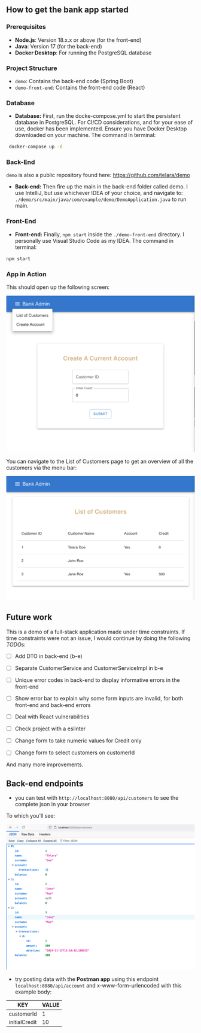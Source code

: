 ## How to get the bank app started 

### Prerequisites
- **Node.js**: Version 18.x.x or above (for the front-end)
- **Java**: Version 17 (for the back-end)
- **Docker Desktop**: For running the PostgreSQL database

### Project Structure
- `demo`: Contains the back-end code (Spring Boot)
- `demo-front-end`: Contains the front-end code (React)

### Database
- **Database:** First, run the docke-compose.yml to start the persistent database in PostgreSQL. For CI/CD considerations, and for your ease of use, docker has been implemented. Ensure you have Docker Desktop downloaded on your machine. The command in terminal:

 ```bash
  docker-compose up -d
  ```

### Back-End
`demo` is also a public repository found here: https://github.com/telara/demo
- **Back-end:** Then fire up the main in the back-end folder called demo. I use IntelliJ, but use whichever IDEA of your choice, and navigate to:
`./demo/src/main/java/com/example/demo/DemoApplication.java` to run main.

### Front-End

- **Front-end:** Finally, `npm start` inside the `./demo-front-end` directory. I personally use Visual Studio Code as my IDEA. The command in terminal:

``` bash
npm start
```

### App in Action

This should open up the following screen:

![Screen 1](./readme-imgs/screen-1.png)

You can navigate to the List of Customers page to get an overview of all the customers via the menu bar:

![Screen 2](./readme-imgs/screen-2.png)


## Future work
This is a demo of a full-stack application made under time constraints. If time constraints were not an issue, I would continue by doing the following *TODOs*:

- [ ] Add DTO in back-end (b-e)

- [ ] Separate CustomerService and CustomerServiceImpl in b-e

- [ ] Unique error codes in back-end to display informative errors in the front-end

- [ ] Show error bar to explain why some form inputs are invalid, for both front-end and back-end errors

- [ ] Deal with React vulnerabilities 

- [ ] Check project with a eslinter

- [ ] Change form to take numeric values for Credit only

- [ ] Change form to select customers on customerId

And many more improvements.

## Back-end endpoints

- you can test with `http://localhost:8080/api/customers` to see the complete json in your browser

To which you'll see:

![Screen 3](./readme-imgs/screen-3.png)


- try posting data with the **Postman app** using this endpoint `localhost:8080/api/account` and x-www-form-urlencoded with this example body:

| KEY           | VALUE  |
|---------------|--------|
| customerId    | 1      |
| initialCredit | 10     |
